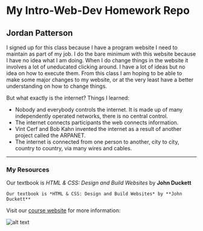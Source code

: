 # My Intro-Web-Dev Homework Repo
## Jordan Patterson
I signed up for this class because I have a program website I need to maintain as part of my job. I do the bare minimum with this website because I have no idea what I am doing. When I do change things in the website it involves a lot of uneducated clicking around. I have a lot of ideas but no idea on how to execute them. From this class I am hoping to be able to make some major changes to my website, or at the very least have a better understanding on how to change things.

But what exactly is the internet? Things I learned:
+ Nobody and everybody controls the internet. It is made up of many independently operated networks, there is no central control.
+ The internet connects participants the web connects information.
+ Vint Cerf and Bob Kahn invented the internet as a result of another project called the ARPANET.
+ The internet is connected from one person to another, city to city, country to country, via many wires and cables.

***

### My Resources
 Our textbook is *HTML & CSS: Design and Build Websites* by **John Duckett**

    Our textbook is *HTML & CSS: Design and Build Websites* by **John Duckett**

Visit our [course website](https://media-ed-online.github.io/intro-web-dev/ ) for more information:


![alt text](http://bit.ly/2DIVG46)

